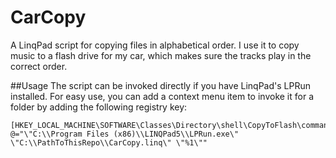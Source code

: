# CarCopy
A LinqPad script for copying files in alphabetical order. I use it to copy music to a flash drive for my car, which makes sure the tracks play in the correct order.

##Usage
The script can be invoked directly if you have LinqPad's LPRun installed. For easy use, you can add a context menu item to invoke it for a folder by adding the following registry key:
```
[HKEY_LOCAL_MACHINE\SOFTWARE\Classes\Directory\shell\CopyToFlash\command]
@="\"C:\\Program Files (x86)\\LINQPad5\\LPRun.exe\" \"C:\\PathToThisRepo\\CarCopy.linq\" \"%1\""
```